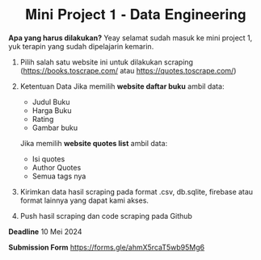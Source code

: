 <h1 align="center" style="text-align:center;line-height:30pt;font-family:'Helvetica Neue',Helvetica,Arial,sans-serif;">Mini Project 1 - Data Engineering</h1>

**Apa yang harus dilakukan?**
Yeay selamat sudah masuk ke mini project 1, yuk terapin yang sudah dipelajarin kemarin.
1. Pilih salah satu website ini untuk dilakukan scraping (https://books.toscrape.com/ atau https://quotes.toscrape.com/) 
2. Ketentuan Data 
   Jika memilih **website daftar buku** ambil data: 
   - Judul Buku 
   - Harga Buku
   - Rating
   - Gambar buku

   Jika memilih **website quotes list** ambil data:
   - Isi quotes 
   - Author Quotes
   - Semua tags nya

3. Kirimkan data hasil scraping pada format .csv, db.sqlite, firebase atau format lainnya yang dapat kami akses.
4. Push hasil scraping dan code scraping pada Github

**Deadline**
10 Mei 2024

**Submission Form**
https://forms.gle/ahmX5rcaT5wb95Mg6
